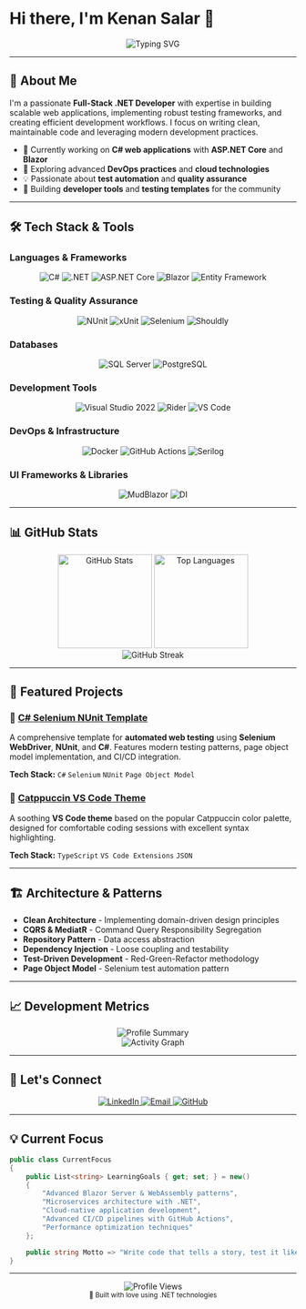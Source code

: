# Hi there, I'm Kenan Salar 👋

<div align="center">
  <img src="https://readme-typing-svg.demolab.com?font=Fira+Code&size=22&duration=3000&pause=1000&color=2E96F7&center=true&vCenter=true&width=600&lines=Full-Stack+.NET+Developer;Test+Automation+Engineer;Clean+Code+Enthusiast;DevOps+%26+CI%2FCD+Advocate" alt="Typing SVG" />
</div>

---

## 🚀 About Me

I'm a passionate **Full-Stack .NET Developer** with expertise in building scalable web applications, implementing robust testing frameworks, and creating efficient development workflows. I focus on writing clean, maintainable code and leveraging modern development practices.

- 🔭 Currently working on **C# web applications** with **ASP.NET Core** and **Blazor**
- 🌱 Exploring advanced **DevOps practices** and **cloud technologies**
- 💡 Passionate about **test automation** and **quality assurance**
- 🎯 Building **developer tools** and **testing templates** for the community

---

## 🛠️ Tech Stack & Tools

### **Languages & Frameworks**
<div align="center">
  <img src="https://img.shields.io/badge/C%23-239120?style=for-the-badge&logo=c-sharp&logoColor=white" alt="C#"/>
  <img src="https://img.shields.io/badge/.NET-5C2D91?style=for-the-badge&logo=.net&logoColor=white" alt=".NET"/>
  <img src="https://img.shields.io/badge/ASP.NET%20Core-5C2D91?style=for-the-badge&logo=.net&logoColor=white" alt="ASP.NET Core"/>
  <img src="https://img.shields.io/badge/Blazor-512BD4?style=for-the-badge&logo=blazor&logoColor=white" alt="Blazor"/>
  <img src="https://img.shields.io/badge/Entity%20Framework-5C2D91?style=for-the-badge&logo=.net&logoColor=white" alt="Entity Framework"/>
</div>

### **Testing & Quality Assurance**
<div align="center">
  <img src="https://img.shields.io/badge/NUnit-22B2B2?style=for-the-badge&logo=nunit&logoColor=white" alt="NUnit"/>
  <img src="https://img.shields.io/badge/xUnit-5C2D91?style=for-the-badge&logo=.net&logoColor=white" alt="xUnit"/>
  <img src="https://img.shields.io/badge/Selenium-43B02A?style=for-the-badge&logo=selenium&logoColor=white" alt="Selenium"/>
  <img src="https://img.shields.io/badge/Shouldly-FF6B6B?style=for-the-badge&logo=.net&logoColor=white" alt="Shouldly"/>
</div>

### **Databases**
<div align="center">
  <img src="https://img.shields.io/badge/Microsoft%20SQL%20Server-CC2927?style=for-the-badge&logo=microsoft%20sql%20server&logoColor=white" alt="SQL Server"/>
  <img src="https://img.shields.io/badge/PostgreSQL-316192?style=for-the-badge&logo=postgresql&logoColor=white" alt="PostgreSQL"/>
</div>

### **Development Tools**
<div align="center">
  <img src="https://img.shields.io/badge/Visual%20Studio%202022-5C2D91?style=for-the-badge&logo=visual%20studio&logoColor=white" alt="Visual Studio 2022"/>
  <img src="https://img.shields.io/badge/JetBrains%20Rider-000000?style=for-the-badge&logo=rider&logoColor=white" alt="Rider"/>
  <img src="https://img.shields.io/badge/VS%20Code-007ACC?style=for-the-badge&logo=visual%20studio%20code&logoColor=white" alt="VS Code"/>
</div>

### **DevOps & Infrastructure**
<div align="center">
  <img src="https://img.shields.io/badge/Docker-2CA5E0?style=for-the-badge&logo=docker&logoColor=white" alt="Docker"/>
  <img src="https://img.shields.io/badge/GitHub%20Actions-2088FF?style=for-the-badge&logo=github-actions&logoColor=white" alt="GitHub Actions"/>
  <img src="https://img.shields.io/badge/Serilog-1F4E79?style=for-the-badge&logo=.net&logoColor=white" alt="Serilog"/>
</div>

### **UI Frameworks & Libraries**
<div align="center">
  <img src="https://img.shields.io/badge/MudBlazor-594AE2?style=for-the-badge&logo=blazor&logoColor=white" alt="MudBlazor"/>
  <img src="https://img.shields.io/badge/Dependency%20Injection-5C2D91?style=for-the-badge&logo=.net&logoColor=white" alt="DI"/>
</div>

---

## 📊 GitHub Stats

<div align="center">
  <img src="https://github-readme-stats.vercel.app/api?username=KenanSalar&show_icons=true&theme=tokyonight&hide_border=true&include_all_commits=true&count_private=true" alt="GitHub Stats" height="165"/>
  <img src="https://github-readme-stats.vercel.app/api/top-langs/?username=KenanSalar&layout=compact&theme=tokyonight&hide_border=true&langs_count=8" alt="Top Languages" height="165"/>
</div>

<div align="center">
  <img src="https://github-readme-streak-stats.herokuapp.com/?user=KenanSalar&theme=tokyonight&hide_border=true" alt="GitHub Streak"/>
</div>

---

## 🌟 Featured Projects

### 🔧 [C# Selenium NUnit Template](https://github.com/KenanSalar/csharp-selenium-nunit-template)
A comprehensive template for **automated web testing** using **Selenium WebDriver**, **NUnit**, and **C#**. Features modern testing patterns, page object model implementation, and CI/CD integration.

**Tech Stack:** `C#` `Selenium` `NUnit` `Page Object Model`

### 🎨 [Catppuccin VS Code Theme](https://github.com/KenanSalar/calmppuccin-vscode)
A soothing **VS Code theme** based on the popular Catppuccin color palette, designed for comfortable coding sessions with excellent syntax highlighting.

**Tech Stack:** `TypeScript` `VS Code Extensions` `JSON`

---

## 🏗️ Architecture & Patterns

- **Clean Architecture** - Implementing domain-driven design principles
- **CQRS & MediatR** - Command Query Responsibility Segregation
- **Repository Pattern** - Data access abstraction
- **Dependency Injection** - Loose coupling and testability
- **Test-Driven Development** - Red-Green-Refactor methodology
- **Page Object Model** - Selenium test automation pattern

---

## 📈 Development Metrics

<div align="center">
  <img src="https://github-profile-summary-cards.vercel.app/api/cards/profile-details?username=KenanSalar&theme=tokyonight" alt="Profile Summary"/>
</div>

<div align="center">
  <img src="https://github-readme-activity-graph.vercel.app/graph?username=KenanSalar&theme=tokyo-night&hide_border=true&area=true" alt="Activity Graph"/>
</div>

---

## 🤝 Let's Connect

<div align="center">
  <a href="https://www.linkedin.com/in/kenan-salar-9aab5731a/">
    <img src="https://img.shields.io/badge/LinkedIn-0077B5?style=for-the-badge&logo=linkedin&logoColor=white" alt="LinkedIn"/>
  </a>
  <a href="mailto:your-email@example.com">
    <img src="https://img.shields.io/badge/Email-D14836?style=for-the-badge&logo=gmail&logoColor=white" alt="Email"/>
  </a>
  <a href="https://github.com/KenanSalar">
    <img src="https://img.shields.io/badge/GitHub-100000?style=for-the-badge&logo=github&logoColor=white" alt="GitHub"/>
  </a>
</div>

---

## 💡 Current Focus

```csharp
public class CurrentFocus
{
    public List<string> LearningGoals { get; set; } = new()
    {
        "Advanced Blazor Server & WebAssembly patterns",
        "Microservices architecture with .NET",
        "Cloud-native application development",
        "Advanced CI/CD pipelines with GitHub Actions",
        "Performance optimization techniques"
    };

    public string Motto => "Write code that tells a story, test it like your life depends on it.";
}
```

---

<div align="center">
  <img src="https://komarev.com/ghpvc/?username=KenanSalar&color=blueviolet&style=for-the-badge&label=Profile+Views" alt="Profile Views"/>
</div>

<div align="center">
  <sub>💙 Built with love using .NET technologies</sub>
</div>
